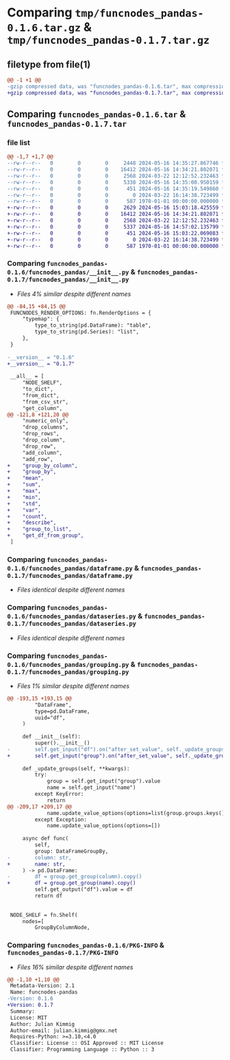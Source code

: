 # Comparing `tmp/funcnodes_pandas-0.1.6.tar.gz` & `tmp/funcnodes_pandas-0.1.7.tar.gz`

## filetype from file(1)

```diff
@@ -1 +1 @@
-gzip compressed data, was "funcnodes_pandas-0.1.6.tar", max compression
+gzip compressed data, was "funcnodes_pandas-0.1.7.tar", max compression
```

## Comparing `funcnodes_pandas-0.1.6.tar` & `funcnodes_pandas-0.1.7.tar`

### file list

```diff
@@ -1,7 +1,7 @@
--rw-r--r--   0        0        0     2448 2024-05-16 14:35:27.867746 funcnodes_pandas-0.1.6/funcnodes_pandas/__init__.py
--rw-r--r--   0        0        0    16412 2024-05-16 14:34:21.802071 funcnodes_pandas-0.1.6/funcnodes_pandas/dataframe.py
--rw-r--r--   0        0        0     2568 2024-03-22 12:12:52.232463 funcnodes_pandas-0.1.6/funcnodes_pandas/dataseries.py
--rw-r--r--   0        0        0     5338 2024-05-16 14:35:00.950159 funcnodes_pandas-0.1.6/funcnodes_pandas/grouping.py
--rw-r--r--   0        0        0      451 2024-05-16 14:35:19.549860 funcnodes_pandas-0.1.6/pyproject.toml
--rw-r--r--   0        0        0        0 2024-03-22 16:14:38.723499 funcnodes_pandas-0.1.6/README.md
--rw-r--r--   0        0        0      587 1970-01-01 00:00:00.000000 funcnodes_pandas-0.1.6/PKG-INFO
+-rw-r--r--   0        0        0     2629 2024-05-16 15:03:18.425559 funcnodes_pandas-0.1.7/funcnodes_pandas/__init__.py
+-rw-r--r--   0        0        0    16412 2024-05-16 14:34:21.802071 funcnodes_pandas-0.1.7/funcnodes_pandas/dataframe.py
+-rw-r--r--   0        0        0     2568 2024-03-22 12:12:52.232463 funcnodes_pandas-0.1.7/funcnodes_pandas/dataseries.py
+-rw-r--r--   0        0        0     5337 2024-05-16 14:57:02.135799 funcnodes_pandas-0.1.7/funcnodes_pandas/grouping.py
+-rw-r--r--   0        0        0      451 2024-05-16 15:03:22.069083 funcnodes_pandas-0.1.7/pyproject.toml
+-rw-r--r--   0        0        0        0 2024-03-22 16:14:38.723499 funcnodes_pandas-0.1.7/README.md
+-rw-r--r--   0        0        0      587 1970-01-01 00:00:00.000000 funcnodes_pandas-0.1.7/PKG-INFO
```

### Comparing `funcnodes_pandas-0.1.6/funcnodes_pandas/__init__.py` & `funcnodes_pandas-0.1.7/funcnodes_pandas/__init__.py`

 * *Files 4% similar despite different names*

```diff
@@ -84,15 +84,15 @@
 FUNCNODES_RENDER_OPTIONS: fn.RenderOptions = {
     "typemap": {
         type_to_string(pd.DataFrame): "table",
         type_to_string(pd.Series): "list",
     },
 }
 
-__version__ = "0.1.6"
+__version__ = "0.1.7"
 
 __all__ = [
     "NODE_SHELF",
     "to_dict",
     "from_dict",
     "from_csv_str",
     "get_column",
@@ -121,8 +121,20 @@
     "numeric_only",
     "drop_columns",
     "drop_rows",
     "drop_column",
     "drop_row",
     "add_column",
     "add_row",
+    "group_by_column",
+    "group_by",
+    "mean",
+    "sum",
+    "max",
+    "min",
+    "std",
+    "var",
+    "count",
+    "describe",
+    "group_to_list",
+    "get_df_from_group",
 ]
```

### Comparing `funcnodes_pandas-0.1.6/funcnodes_pandas/dataframe.py` & `funcnodes_pandas-0.1.7/funcnodes_pandas/dataframe.py`

 * *Files identical despite different names*

### Comparing `funcnodes_pandas-0.1.6/funcnodes_pandas/dataseries.py` & `funcnodes_pandas-0.1.7/funcnodes_pandas/dataseries.py`

 * *Files identical despite different names*

### Comparing `funcnodes_pandas-0.1.6/funcnodes_pandas/grouping.py` & `funcnodes_pandas-0.1.7/funcnodes_pandas/grouping.py`

 * *Files 1% similar despite different names*

```diff
@@ -193,15 +193,15 @@
         "DataFrame",
         type=pd.DataFrame,
         uuid="df",
     )
 
     def __init__(self):
         super().__init__()
-        self.get_input("df").on("after_set_value", self._update_groups)
+        self.get_input("group").on("after_set_value", self._update_groups)
 
     def _update_groups(self, **kwargs):
         try:
             group = self.get_input("group").value
             name = self.get_input("name")
         except KeyError:
             return
@@ -209,17 +209,17 @@
             name.update_value_options(options=list(group.groups.keys()))
         except Exception:
             name.update_value_options(options=[])
 
     async def func(
         self,
         group: DataFrameGroupBy,
-        column: str,
+        name: str,
     ) -> pd.DataFrame:
-        df = group.get_group(column).copy()
+        df = group.get_group(name).copy()
         self.get_output("df").value = df
         return df
 
 
 NODE_SHELF = fn.Shelf(
     nodes=[
         GroupByColumnNode,
```

### Comparing `funcnodes_pandas-0.1.6/PKG-INFO` & `funcnodes_pandas-0.1.7/PKG-INFO`

 * *Files 16% similar despite different names*

```diff
@@ -1,10 +1,10 @@
 Metadata-Version: 2.1
 Name: funcnodes-pandas
-Version: 0.1.6
+Version: 0.1.7
 Summary: 
 License: MIT
 Author: Julian Kimmig
 Author-email: julian.kimmig@gmx.net
 Requires-Python: >=3.10,<4.0
 Classifier: License :: OSI Approved :: MIT License
 Classifier: Programming Language :: Python :: 3
```

